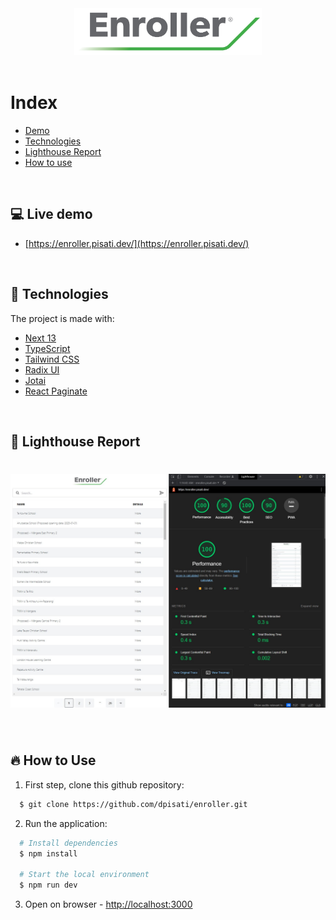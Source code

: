 <div align="center">
    <img alt="Logo" title="#logo" width="300px" src=".github/logo.png">    
</div>

<br/>

# Index

- [Demo](#demo)
- [Technologies](#technologies)
- [Lighthouse Report](#lighthouse)
- [How to use](#how-to-use)

<br/>

<a id="demo"></a>

## :computer: Live demo

- [https://enroller.pisati.dev/](https://enroller.pisati.dev/)

<br />

<a id="technologies"></a>

## :rocket: Technologies

The project is made with:

- [Next 13](https://nextjs.org/)
- [TypeScript](https://www.typescriptlang.org/)
- [Tailwind CSS](https://tailwindcss.com/)
- [Radix UI](https://www.radix-ui.com/)
- [Jotai](https://jotai.org/)
- [React Paginate](https://github.com/AdeleD/react-paginate)

<br/>

<a id="lighthouse"></a>

## :page_facing_up: Lighthouse Report

<h1 align="center">
    <img alt="Lighthouse Performance Result" src=".github/enrollerPerformance.jpg" width="900px">
</h1>

<br />

<a id="how-to-use"></a>

## :fire: How to Use

1. First step, clone this github repository:

```sh
  $ git clone https://github.com/dpisati/enroller.git
```

2. Run the application:

```sh
  # Install dependencies
  $ npm install

  # Start the local environment
  $ npm run dev
```

3. Open on browser - [http://localhost:3000](http://localhost:3000)
